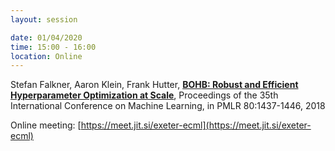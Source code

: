 ```yaml
---
layout: session

date: 01/04/2020
time: 15:00 - 16:00
location: Online
---
```

Stefan Falkner, Aaron Klein, Frank Hutter, **[BOHB: Robust and Efficient Hyperparameter Optimization at Scale](suggested/0005-bohb-robust-and-efficient-hyperparameter-optimization-at-scale)**, Proceedings of the 35th International Conference on Machine Learning, in PMLR 80:1437-1446, 2018


Online meeting: [https://meet.jit.si/exeter-ecml](https://meet.jit.si/exeter-ecml)
